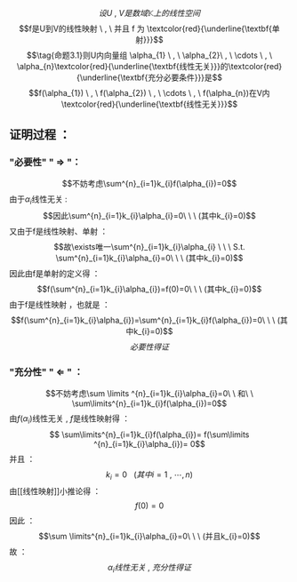 $$设 U \ , \ V是数域\mathbb{K}上的线性空间 $$
$$f是U到V的线性映射 \ , \ 并且 f 为  \textcolor{red}{\underline{\textbf{单射}}}$$
$$\tag{命题3.1}则U内向量组 \alpha_{1} \ , \ \alpha_{2}\ , \ \cdots \ , \ \alpha_{n}\textcolor{red}{\underline{\textbf{线性无关}}}的\textcolor{red}{\underline{\textbf{充分必要条件}}}是$$
$$f(\alpha_{1}) \ , \ f(\alpha_{2}) \ , \ \cdots \ , \ f(\alpha_{n})在V内\textcolor{red}{\underline{\textbf{线性无关}}}$$

## 证明过程 ：
### "必要性" " $\Rightarrow$ "：
$$不妨考虑\sum^{n}_{i=1}k_{i}f(\alpha_{i})=0$$
由于$\alpha_{i}$线性无关 :
$$因此\sum^{n}_{i=1}k_{i}\alpha_{i}=0\ \ \ (其中k_{i}=0)$$
又由于f是线性映射、单射 ：
$$故\exists唯一\sum^{n}_{i=1}k_{i}\alpha_{i} \ \ \ S.t. \sum^{n}_{i=1}k_{i}\alpha_{i}=0\ \ \ (其中k_{i}=0)$$
因此由f是单射的定义得 ：
$$f(\sum^{n}_{i=1}k_{i}\alpha_{i})=f(0)=0\ \ \ (其中k_{i}=0)$$
由于f是线性映射 ，也就是 ：
$$f(\sum^{n}_{i=1}k_{i}\alpha_{i})=\sum^{n}_{i=1}k_{i}f(\alpha_{i})=0\ \ \ (其中k_{i}=0)$$
$$必要性得证$$
### "充分性" " $\Leftarrow$ " ：
$$不妨考虑\sum \limits ^{n}_{i=1}k_{i}\alpha_{i}=0\ \ 和\ \ \sum\limits^{n}_{i=1}k_{i}f(\alpha_{i})=0$$
由$f(\alpha_{i})$线性无关 , $f$是线性映射得 ：
$$
\sum\limits^{n}_{i=1}k_{i}f(\alpha_{i})=
f(\sum\limits ^{n}_{i=1}k_{i}\alpha_{i})=
0$$
并且 ：
$$k_{i}=0\ \ \ (其中i=1\ , \ \cdots , n)$$
由[[线性映射]]小推论得 ：
$$f(0)=0$$
因此 ：
$$\sum \limits^{n}_{i=1}k_{i}\alpha_{i}=0\ \ \ (并且k_{i}=0)$$
故 ：
$$\alpha_{i}线性无关\ , \ 充分性得证$$